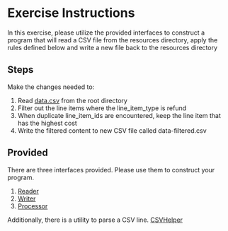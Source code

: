 # Exercise Instructions

In this exercise, please utilize the provided interfaces to construct a program that will read a CSV file from the resources directory, apply the rules defined below and write a new file back to the resources directory

## Steps
Make the changes needed to:
1. Read [data.csv](data.csv) from the root directory
2. Filter out the line items where the line_item_type is refund
3. When duplicate line_item_ids are encountered, keep the line item that has the highest cost
4. Write the filtered content to  new CSV file called data-filtered.csv

## Provided

There are three interfaces provided.  Please use them to construct your program.
1. [Reader](./src/main/java/io/finops/interview/readers/Reader.java)
2. [Writer](./src/main/java/io/finops/interview/writers/Writer.java)
3. [Processor](./src/main/java/io/finops/interview/processors/Processor.java)

Additionally, there is a utility to parse a CSV line.  [CSVHelper](./src/main/java/io/finops/interview/utils/CSVHelper.java)
